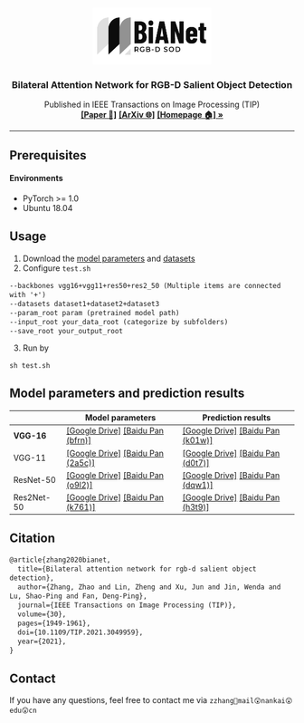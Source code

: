 <!-- PROJECT LOGO -->
<br />
<p align="center">
  <a href="https://arxiv.org/abs/2004.14582">
    <img src="imgs/BiANet_logo.png" alt="Logo" width="210" height="100">
  </a>

  <h3 align="center">Bilateral Attention Network for RGB-D Salient Object Detection</h3>
  <p align="center">
    Published in IEEE Transactions on Image Processing (TIP)
    <br />
    <a href="https://ieeexplore.ieee.org/document/9321705?source=authoralert"><strong> [Paper 📄]</strong></a>
    <a href="https://arxiv.org/abs/2004.14582"><strong> [ArXiv 🌐]</strong></a>
    <!-- <a href="https://arxiv.org/abs/2004.14582"><strong> [中译版 🐼]</strong></a> -->
    <a href="http://zhaozhang.net"><strong> [Homepage 🏠] »</strong></a>
    <br />
  </p>
</p>

***
<!-- The official repo of the paper
[Bilateral Attention Network for RGB-D Salient Object Detection](https://ieeexplore.ieee.org/document/9321705?source=authoralert) -->


## Prerequisites
#### Environments
* PyTorch >= 1.0
* Ubuntu 18.04


<!-- USAGE EXAMPLES -->
## Usage
1. Download the [model parameters](#download) and [datasets](http://dpfan.net/d3netbenchmark/)
2. Configure  `test.sh`

``` 
--backbones vgg16+vgg11+res50+res2_50 (Multiple items are connected with '+')
--datasets dataset1+dataset2+dataset3
--param_root param (pretrained model path)
--input_root your_data_root (categorize by subfolders)
--save_root your_output_root
```

3. Run by
```
sh test.sh
```
## <span id="download">Model parameters and prediction results <span>
|   | Model parameters |  Prediction results |
|  ----  | ----  | ----  |
|  **VGG-16**  | [[Google Drive]](https://drive.google.com/file/d/1yfE2-4GH-QJo5JvvJbKRwXgzaRQ5e8h_/view?usp=sharing) [[Baidu Pan (bfrn)]](https://pan.baidu.com/s/1gXkDYUU0wxzM2EjyBoO6Yg) | [[Google Drive]](https://drive.google.com/file/d/1BI43wDAT9lON-8mKK6X00j-AmcZnwoZG/view?usp=sharing) [[Baidu Pan (k01w)]](https://pan.baidu.com/s/1lFPPf9LynKlBx2tOyoP_2A) |
|  VGG-11  | [[Google Drive]](https://drive.google.com/file/d/1TdTvZmPIbPfaX_BYI7dNTUoMI7IVXvFe/view?usp=sharing) [[Baidu Pan (2a5c)]](https://pan.baidu.com/s/1Usr-SNCPZADyISaIXPEZxA) | [[Google Drive]](https://drive.google.com/file/d/14aP1634QFjc0wQu8Unjme0lsmaJtlnFp/view?usp=sharing) [[Baidu Pan (d0t7)]](https://pan.baidu.com/s/1U-7hkmvfN8Pjj0pnC8VLGQ) |
|  ResNet-50  | [[Google Drive]](https://drive.google.com/file/d/13vHFAR44v2bojEJppoB058QV0Vc9-Tm7/view?usp=sharing) [[Baidu Pan (o9l2)]](https://pan.baidu.com/s/1m0p7IN4GB2BWCcoj6kM_lw) | [[Google Drive]](https://drive.google.com/file/d/1CFgXVlB-jmHArTv6kdK-CZvQ6nuEpve3/view?usp=sharing) [[Baidu Pan (dqw1)]](https://pan.baidu.com/s/1KJUy4cu4dpVfdF5Nqw2uOw) |
|  Res2Net-50  | [[Google Drive]](https://drive.google.com/file/d/1DppyXLs_toFi6bM5ZbGWip35BxLGfw4y/view?usp=sharing) [[Baidu Pan (k761)]](https://pan.baidu.com/s/1ycs9SI5bmIKBUbcNsrR7qQ) | [[Google Drive]](https://drive.google.com/file/d/1at-K6DfKNP2Gnao9f0v9agmzADkgt0Ik/view?usp=sharing) [[Baidu Pan (h3t9)]](https://pan.baidu.com/s/1YHVrDEl1-dCHgS2Fuc1Qzw) |

## Citation
```
@article{zhang2020bianet,
  title={Bilateral attention network for rgb-d salient object detection},
  author={Zhang, Zhao and Lin, Zheng and Xu, Jun and Jin, Wenda and Lu, Shao-Ping and Fan, Deng-Ping},
  journal={IEEE Transactions on Image Processing (TIP)},
  volume={30},
  pages={1949-1961},
  doi={10.1109/TIP.2021.3049959},
  year={2021},
}
```

## Contact
If you have any questions, feel free to contact me via `zzhang🥳mail😲nankai😲edu😲cn`
